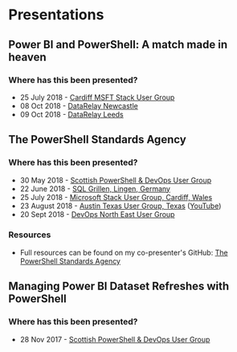# Presentations

## Power BI and PowerShell: A match made in heaven

### Where has this been presented?

* 25 July 2018 - [Cardiff MSFT Stack User Group](https://www.meetup.com/MSFT-Stack/events/252272109/)
* 08 Oct 2018 - [DataRelay Newcastle](https://DataRelay.co.uk/)
* 09 Oct 2018 - [DataRelay Leeds](https://DataRelay.co.uk/)

## The PowerShell Standards Agency

### Where has this been presented?

* 30 May 2018 - [Scottish PowerShell & DevOps User Group](https://psdevopsug.scot/post/may-2018-meetup/)
* 22 June 2018 - [SQL Grillen, Lingen, Germany](https://sqlgrillen.de/)
* 25 July 2018 - [Microsoft Stack User Group, Cardiff, Wales](https://www.meetup.com/MSFT-Stack)
* 23 August 2018 - [Austin Texas User Group, Texas](https://www.meetup.com/AustinAUG/) ([YouTube](https://www.youtube.com/watch?v=mIB_clNeR9A))
* 20 Sept 2018 - [DevOps North East User Group](https://www.meetup.com/DevOpsNorthEast/events/dljmmpyxmbbc/)

### Resources

* Full resources can be found on my co-presenter's GitHub: [The PowerShell Standards Agency](https://github.com/pauby/presentations/tree/master/The%20PowerShell%20Standards%20Agency)


## Managing Power BI Dataset Refreshes with PowerShell

### Where has this been presented?

* 28 Nov 2017 - [Scottish PowerShell & DevOps User Group](https://psdevopsug.scot/meetups/2017-11-november/)
